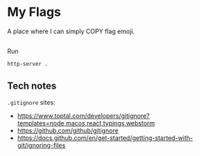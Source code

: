 # My Flags

A place where I can simply COPY flag emoji.

##

Run

```sh
http-server .
```

## Tech notes

`.gitignore` sites:

- https://www.toptal.com/developers/gitignore?templates=node,macos,react,typings,webstorm
- https://github.com/github/gitignore
- https://docs.github.com/en/get-started/getting-started-with-git/ignoring-files
